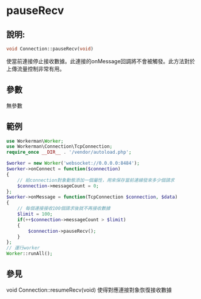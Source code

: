 # pauseRecv
## 說明:
```php
void Connection::pauseRecv(void)
```

使當前連接停止接收數據。此連接的onMessage回調將不會被觸發。此方法對於上傳流量控制非常有用。

## 參數

無參數

## 範例

```php
use Workerman\Worker;
use Workerman\Connection\TcpConnection;
require_once __DIR__ . '/vendor/autoload.php';

$worker = new Worker('websocket://0.0.0.0:8484');
$worker->onConnect = function($connection)
{
    // 給connection對象動態添加一個屬性，用來保存當前連線發來多少個請求
    $connection->messageCount = 0;
};
$worker->onMessage = function(TcpConnection $connection, $data)
{
    // 每個連接接收100個請求後就不再接收數據
    $limit = 100;
    if(++$connection->messageCount > $limit)
    {
        $connection->pauseRecv();
    }
};
// 運行worker
Worker::runAll();
```

## 參見
void Connection::resumeRecv(void) 使得對應連接對象恢復接收數據
